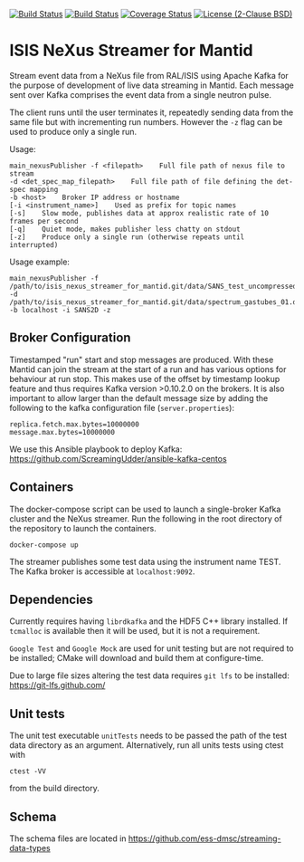 [![Build Status](https://travis-ci.org/ScreamingUdder/isis_nexus_streamer_for_mantid.svg?branch=master)](https://travis-ci.org/ScreamingUdder/isis_nexus_streamer_for_mantid) [![Build Status](https://ci.appveyor.com/api/projects/status/1oqx295j13frpj9w?svg=true)](https://ci.appveyor.com/project/matthew-d-jones/isis-nexus-streamer-for-mantid) [![Coverage Status](https://coveralls.io/repos/github/ScreamingUdder/isis_nexus_streamer_for_mantid/badge.svg?branch=master)](https://coveralls.io/github/ScreamingUdder/isis_nexus_streamer_for_mantid?branch=master) [![License (2-Clause BSD)](https://img.shields.io/badge/license-BSD%202--Clause-blue.svg)](https://github.com/ScreamingUdder/isis_nexus_streamer_for_mantid/blob/master/LICENSE)

# ISIS NeXus Streamer for Mantid
Stream event data from a NeXus file from RAL/ISIS using Apache Kafka for the purpose of development of live data streaming in Mantid. Each message sent over Kafka comprises the event data from a single neutron pulse.

The client runs until the user terminates it, repeatedly sending data from the same file but with incrementing run numbers. However the `-z` flag can be used to produce only a single run.

Usage:
```
main_nexusPublisher -f <filepath>    Full file path of nexus file to stream
-d <det_spec_map_filepath>    Full file path of file defining the det-spec mapping
-b <host>    Broker IP address or hostname
[-i <instrument_name>]    Used as prefix for topic names
[-s]    Slow mode, publishes data at approx realistic rate of 10 frames per second
[-q]    Quiet mode, makes publisher less chatty on stdout
[-z]    Produce only a single run (otherwise repeats until interrupted)
```

Usage example:
```
main_nexusPublisher -f /path/to/isis_nexus_streamer_for_mantid.git/data/SANS_test_uncompressed.hdf5 -d /path/to/isis_nexus_streamer_for_mantid.git/data/spectrum_gastubes_01.dat -b localhost -i SANS2D -z
```

## Broker Configuration
Timestamped "run" start and stop messages are produced. With these Mantid can join the stream at the start of a run and has various options for behaviour at run stop. This makes use of the offset by timestamp lookup feature and thus requires Kafka version >0.10.2.0 on the brokers.
It is also important to allow larger than the default message size by adding the following to the kafka configuration file (`server.properties`):
```
replica.fetch.max.bytes=10000000
message.max.bytes=10000000
```
We use this Ansible playbook to deploy Kafka: https://github.com/ScreamingUdder/ansible-kafka-centos

## Containers
The docker-compose script can be used to launch a single-broker Kafka cluster and the NeXus streamer.
Run the following in the root directory of the repository to launch the containers.

```
docker-compose up
```
The streamer publishes some test data using the instrument name TEST. The Kafka broker is accessible at `localhost:9092`.

## Dependencies
Currently requires having `librdkafka` and the HDF5 C++ library installed. If `tcmalloc` is available then it will be used, but it is not a requirement.

`Google Test` and `Google Mock` are used for unit testing but are not required to be installed; CMake will download and build them at configure-time.

Due to large file sizes altering the test data requires `git lfs` to be installed:
https://git-lfs.github.com/

## Unit tests
The unit test executable `unitTests` needs to be passed the path of the test data directory as an argument.
Alternatively, run all units tests using ctest with
```
ctest -VV
```
from the build directory.

## Schema
The schema files are located in https://github.com/ess-dmsc/streaming-data-types

